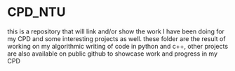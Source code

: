 # CPD_NTU
this is a repository that will link and/or show the work I have been doing for my CPD and some interesting projects as well.
these folder are the result of working on my algorithmic writing of code in python and c++, other projects are also available on public github to showcase work and progress in my CPD
